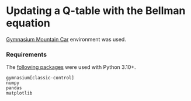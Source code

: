 # Updating a Q-table with the Bellman equation

[Gymnasium Mountain Car](https://gymnasium.farama.org/environments/classic_control/mountain_car/) environment was used.

### Requirements
The [following packages](requirements.txt) were used with Python 3.10+.
```
gymnasium[classic-control]
numpy
pandas
matplotlib
```
